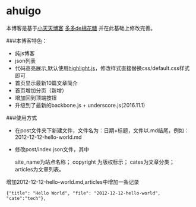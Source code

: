 # ahuigo

本博客是基于[小天天博客](https://github.com/onlytiancai/xiaotiantian)
[多多de棉花糖](http://hugcoday.github.com)
并在此基础上修改完善。

###本博客特色：

* 纯js博客
* json列表
* 代码高亮展示,默认使用[highlight.js](http://softwaremaniacs.org/soft/highlight/en/)，修改样式直接替换css/default.css样式即可
* 首页显示最新10篇文章简介
* 首页增加分页（新增）
* 增加回到顶端按钮
* 升级到了最新的backbone.js + underscore.js(2016.11.1)


###使用方式

* 在post文件夹下新建文件，文件名为：日期+标题，文件以.md结尾，例如：2012-12-12-hello-world.md

* 修改post/index.json文件，其中

	site_name为站点名称；
	copyright 为版权标示；
	cates为文章分类；
	articles为文章列表。


增加2012-12-12-hello-world.md,articles中增加一条记录

	{"title": "Hello World", "file": "2012-12-12-hello-world", "cate":"tech"},

